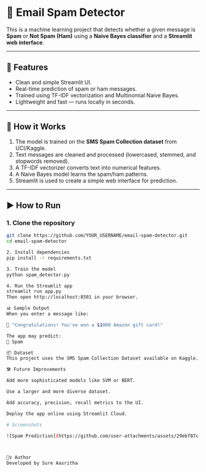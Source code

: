 # 📧 Email Spam Detector

This is a machine learning project that detects whether a given message is **Spam** or **Not Spam (Ham)** using a **Naive Bayes classifier** and a **Streamlit web interface**.

---

## 🚀 Features

- Clean and simple Streamlit UI.
- Real-time prediction of spam or ham messages.
- Trained using TF-IDF vectorization and Multinomial Naive Bayes.
- Lightweight and fast — runs locally in seconds.

---

## 🧠 How it Works

1. The model is trained on the **SMS Spam Collection dataset** from UCI/Kaggle.
2. Text messages are cleaned and processed (lowercased, stemmed, and stopwords removed).
3. A TF-IDF vectorizer converts text into numerical features.
4. A Naive Bayes model learns the spam/ham patterns.
5. Streamlit is used to create a simple web interface for prediction.

---

## ▶️ How to Run

### 1. Clone the repository
```bash
git clone https://github.com/YOUR_USERNAME/email-spam-detector.git
cd email-spam-detector

2. Install dependencies
pip install -r requirements.txt

3. Train the model
python spam_detector.py

4. Run the Streamlit app
streamlit run app.py
Then open http://localhost:8501 in your browser.

📊 Sample Output
When you enter a message like:

🎉 "Congratulations! You've won a $1000 Amazon gift card!"

The app may predict:
🚫 Spam

📦 Dataset
This project uses the SMS Spam Collection Dataset available on Kaggle.

🛠 Future Improvements

Add more sophisticated models like SVM or BERT.

Use a larger and more diverse dataset.

Add accuracy, precision, recall metrics to the UI.

Deploy the app online using Streamlit Cloud.

# Screenshots

![Spam Prediction](https://github.com/user-attachments/assets/29ebf87c-3720-4d61-b03a-7440f63c9434)



🙋‍♀️ Author
Developed by Sure Aasritha
